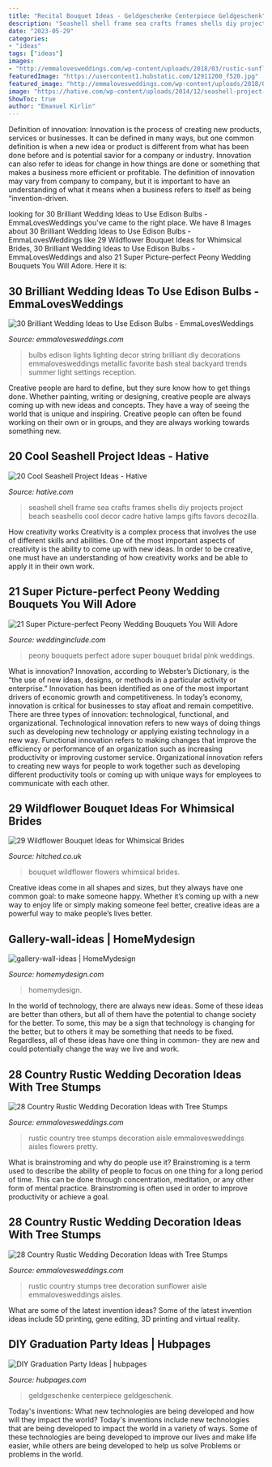 ```yaml
---
title: "Recital Bouquet Ideas - Geldgeschenke Centerpiece Geldgeschenk"
description: "Seashell shell frame sea crafts frames shells diy projects project beach seashells cool decor cadre hative lamps gifts favors decozilla"
date: "2023-05-29"
categories:
- "ideas"
tags: ["ideas"]
images:
- "http://emmalovesweddings.com/wp-content/uploads/2018/03/rustic-sunflower-wedding-aisle-ideas-with-tree-stumps.jpg"
featuredImage: "https://usercontent1.hubstatic.com/12911200_f520.jpg"
featured_image: "http://emmalovesweddings.com/wp-content/uploads/2018/03/rustic-sunflower-wedding-aisle-ideas-with-tree-stumps.jpg"
image: "https://hative.com/wp-content/uploads/2014/12/seashell-project-ideas/11-sea-shell-photo-frame.jpg"
ShowToc: true
author: "Emanuel Kirlin"
---
```



Definition of innovation:
Innovation is the process of creating new products, services or businesses. It can be defined in many ways, but one common definition is when a new idea or product is different from what has been done before and is potential savior for a company or industry. Innovation can also refer to ideas for change in how things are done or something that makes a business more efficient or profitable. The definition of innovation may vary from company to company, but it is important to have an understanding of what it means when a business refers to itself as being “invention-driven.

	

		
looking for 30 Brilliant Wedding Ideas to Use Edison Bulbs - EmmaLovesWeddings you've came to the right place. We have 8 Images about 30 Brilliant Wedding Ideas to Use Edison Bulbs - EmmaLovesWeddings like 29 Wildflower Bouquet Ideas for Whimsical Brides, 30 Brilliant Wedding Ideas to Use Edison Bulbs - EmmaLovesWeddings and also 21 Super Picture-perfect Peony Wedding Bouquets You Will Adore. Here it is:
		
    
## 30 Brilliant Wedding Ideas To Use Edison Bulbs - EmmaLovesWeddings

<img loading=lazy src="http://emmalovesweddings.com/wp-content/uploads/2017/10/Edison-bulbs-string-lights-for-wedding-decorations.jpg" onerror="this.onerror=null;this.src='https://tse2.mm.bing.net/th?id=OIP.fPbrg577dAz4wFbO32z5BgHaLH&amp;pid=15.1';" alt="30 Brilliant Wedding Ideas to Use Edison Bulbs - EmmaLovesWeddings">

_Source: emmalovesweddings.com_

>bulbs edison lights lighting decor string brilliant diy decorations emmalovesweddings metallic favorite bash steal backyard trends summer light settings reception. 

	

Creative people are hard to define, but they sure know how to get things done. Whether painting, writing or designing, creative people are always coming up with new ideas and concepts. They have a way of seeing the world that is unique and inspiring. Creative people can often be found working on their own or in groups, and they are always working towards something new.

    
## 20 Cool Seashell Project Ideas - Hative

<img loading=lazy src="https://hative.com/wp-content/uploads/2014/12/seashell-project-ideas/11-sea-shell-photo-frame.jpg" onerror="this.onerror=null;this.src='https://tse4.mm.bing.net/th?id=OIP.zg4oFNNHPHchdF10OVI2mQHaJ4&amp;pid=15.1';" alt="20 Cool Seashell Project Ideas - Hative">

_Source: hative.com_

>seashell shell frame sea crafts frames shells diy projects project beach seashells cool decor cadre hative lamps gifts favors decozilla. 

	

How creativity works
Creativity is a complex process that involves the use of different skills and abilities. One of the most important aspects of creativity is the ability to come up with new ideas. In order to be creative, one must have an understanding of how creativity works and be able to apply it in their own work.

    
## 21 Super Picture-perfect Peony Wedding Bouquets You Will Adore

<img loading=lazy src="https://www.weddinginclude.com/wp-content/uploads/2017/10/Super-picture-perfect-peony-wedding-bouquets-you-will-adore-020-600x900.jpg" onerror="this.onerror=null;this.src='https://tse4.mm.bing.net/th?id=OIP.3vNnxVMe3IJ6WCGrwisVLQHaLH&amp;pid=15.1';" alt="21 Super Picture-perfect Peony Wedding Bouquets You Will Adore">

_Source: weddinginclude.com_

>peony bouquets perfect adore super bouquet bridal pink weddings. 

	

What is innovation?
Innovation, according to Webster’s Dictionary, is the “the use of new ideas, designs, or methods in a particular activity or enterprise.” Innovation has been identified as one of the most important drivers of economic growth and competitiveness. In today’s economy, innovation is critical for businesses to stay afloat and remain competitive. There are three types of innovation: technological, functional, and organizational.
Technological innovation refers to new ways of doing things such as developing new technology or applying existing technology in a new way. Functional innovation refers to making changes that improve the efficiency or performance of an organization such as increasing productivity or improving customer service. Organizational innovation refers to creating new ways for people to work together such as developing different productivity tools or coming up with unique ways for employees to communicate with each other.

    
## 29 Wildflower Bouquet Ideas For Whimsical Brides

<img loading=lazy src="https://cdn0.hitched.co.uk/articles/images/3/6/0/7/img_67063/wildflower-bouquet.jpg" onerror="this.onerror=null;this.src='https://tse4.mm.bing.net/th?id=OIP.n2l5he5wzYmbSnF8u_fGSgHaJ-&amp;pid=15.1';" alt="29 Wildflower Bouquet Ideas for Whimsical Brides">

_Source: hitched.co.uk_

>bouquet wildflower flowers whimsical brides. 

	

Creative ideas come in all shapes and sizes, but they always have one common goal: to make someone happy. Whether it’s coming up with a new way to enjoy life or simply making someone feel better, creative ideas are a powerful way to make people’s lives better.

    
## Gallery-wall-ideas | HomeMydesign

<img loading=lazy src="https://homemydesign.com/wp-content/uploads/2014/02/gallery-wall-ideas.jpg" onerror="this.onerror=null;this.src='https://tse4.mm.bing.net/th?id=OIP.FPCqJx4xX9yQXvwrJOba2QHaJ4&amp;pid=15.1';" alt="gallery-wall-ideas | HomeMydesign">

_Source: homemydesign.com_

>homemydesign. 

	

In the world of technology, there are always new ideas. Some of these ideas are better than others, but all of them have the potential to change society for the better. To some, this may be a sign that technology is changing for the better, but to others it may be something that needs to be fixed. Regardless, all of these ideas have one thing in common- they are new and could potentially change the way we live and work.

    
## 28 Country Rustic Wedding Decoration Ideas With Tree Stumps

<img loading=lazy src="http://emmalovesweddings.com/wp-content/uploads/2018/03/rustic-wedding-aisle-ideas-with-tree-stumps.jpg" onerror="this.onerror=null;this.src='https://tse4.mm.bing.net/th?id=OIP.hBaOkRtfvYpoOTsZ2-bKugHaLH&amp;pid=15.1';" alt="28 Country Rustic Wedding Decoration Ideas with Tree Stumps">

_Source: emmalovesweddings.com_

>rustic country tree stumps decoration aisle emmalovesweddings aisles flowers pretty. 

	

What is brainstroming and why do people use it?
Brainstroming is a term used to describe the ability of people to focus on one thing for a long period of time. This can be done through concentration, meditation, or any other form of mental practice. Brainstroming is often used in order to improve productivity or achieve a goal.

    
## 28 Country Rustic Wedding Decoration Ideas With Tree Stumps

<img loading=lazy src="http://emmalovesweddings.com/wp-content/uploads/2018/03/rustic-sunflower-wedding-aisle-ideas-with-tree-stumps.jpg" onerror="this.onerror=null;this.src='https://tse2.mm.bing.net/th?id=OIP.eRtUQG4vfZFRNUCsAHpY_AHaLH&amp;pid=15.1';" alt="28 Country Rustic Wedding Decoration Ideas with Tree Stumps">

_Source: emmalovesweddings.com_

>rustic country stumps tree decoration sunflower aisle emmalovesweddings aisles. 

	

What are some of the latest invention ideas?
Some of the latest invention ideas include 5D printing, gene editing, 3D printing and virtual reality.

    
## DIY Graduation Party Ideas | Hubpages

<img loading=lazy src="https://usercontent1.hubstatic.com/12911200_f520.jpg" onerror="this.onerror=null;this.src='https://tse2.mm.bing.net/th?id=OIP.r47RUdw7PpLAZSN42hz90QHaNJ&amp;pid=15.1';" alt="DIY Graduation Party Ideas | hubpages">

_Source: hubpages.com_

>geldgeschenke centerpiece geldgeschenk. 

	

Today's inventions: What new technologies are being developed and how will they impact the world?
Today's inventions include new technologies that are being developed to impact the world in a variety of ways. Some of these technologies are being developed to improve our lives and make life easier, while others are being developed to help us solve Problems or problems in the world.

